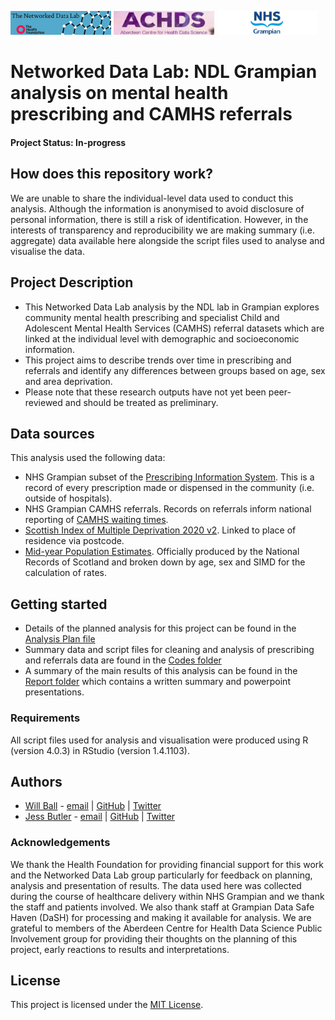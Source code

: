 <img src="ndlbanner.png" width="32%"> <img src="achds logo.jpg" width="32%"> <img src="nhsg-branding.jpg" width="32%">

# Networked Data Lab: NDL Grampian analysis on mental health prescribing and CAMHS referrals

#### Project Status: In-progress

## How does this repository work?

We are unable to share the individual-level data used to conduct this analysis. Although the information is anonymised to avoid disclosure of personal information, there is still a risk of identification. However, in the interests of transparency and reproducibility we are making summary (i.e. aggregate) data available here alongside the script files used to analyse and visualise the data.

## Project Description

- This Networked Data Lab analysis by the NDL lab in Grampian explores community mental health prescribing and specialist Child and Adolescent Mental Health Services (CAMHS) referral datasets which are linked at the individual level with demographic and socioeconomic information.
- This project aims to describe trends over time in prescribing and referrals and identify any differences between groups based on age, sex and area deprivation.
- Please note that these research outputs have not yet been peer-reviewed and should be treated as preliminary.

## Data sources

This analysis used the following data: 

- NHS Grampian subset of the [Prescribing Information System](https://www.isdscotland.org/Health-Topics/Prescribing-and-Medicines/Prescribing-Datamarts/#pis). This is a record of every prescription made or dispensed in the community (i.e. outside of hospitals).
- NHS Grampian CAMHS referrals. Records on referrals inform national reporting of [CAMHS waiting times](https://publichealthscotland.scot/publications/child-and-adolescent-mental-health-services-camhs-waiting-times/child-and-adolescent-mental-health-services-camhs-waiting-times-quarter-ending-31-december-2021/).
- [Scottish Index of Multiple Deprivation 2020 v2](https://www.gov.scot/collections/scottish-index-of-multiple-deprivation-2020/). Linked to place of residence via postcode.
- [Mid-year Population Estimates](https://www.nrscotland.gov.uk/statistics-and-data/statistics/statistics-by-theme/population/population-estimates/2011-based-special-area-population-estimates/population-estimates-by-simd-2016). Officially produced by the National Records of Scotland and broken down by age, sex and SIMD for the calculation of rates.

## Getting started

- Details of the planned analysis for this project can be found in the [Analysis Plan file](https://github.com/HFAnalyticsLab/NDL_CYPMH_Grampian/tree/main/Analysis%20plan)
- Summary data and script files for cleaning and analysis of prescribing and referrals data are found in the [Codes folder](https://github.com/HFAnalyticsLab/NDL_CYPMH_Grampian/tree/main/Codes)
- A summary of the main results of this analysis can be found in the [Report folder](https://github.com/HFAnalyticsLab/NDL_CYPMH_Grampian/tree/main/Report) which contains a written summary and powerpoint presentations.

### Requirements

All script files used for analysis and visualisation were produced using R (version 4.0.3) in RStudio (version 1.4.1103).

## Authors

- [Will Ball](https://wpball.com) - [email](mailto:william.ball@abdn.ac.uk) | [GitHub](https://www.github.com/will-ball) | [Twitter](https://www.twitter.com/WillBall12)
- [Jess Butler](https://www.abdn.ac.uk/people/jessicabutler/) - [email](mailto:jessicabutler@abdn.ac.uk) | [GitHub](https://github.com/JessButler) | [Twitter](https://www.twitter.com/JessButler284)

### Acknowledgements

We thank the Health Foundation for providing financial support for this work and the Networked Data Lab group particularly for feedback on planning, analysis and presentation of results. The data used here was collected during the course of healthcare delivery within NHS Grampian and we thank the staff and patients involved. We also thank staff at Grampian Data Safe Haven (DaSH) for processing and making it available for analysis. We are grateful to members of the Aberdeen Centre for Health Data Science Public Involvement group for providing their thoughts on the planning of this project, early reactions to results and interpretations.

## License

This project is licensed under the [MIT License](https://opensource.org/licenses/MIT).
